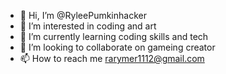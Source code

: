- 👋 Hi, I’m @RyleePumkinhacker
- 👀 I’m interested in coding and art
- 🌱 I’m currently learning coding skills and tech
- 💞️ I’m looking to collaborate on gameing creator
- 📫 How to reach me rarymer1112@gmail.com

<!---
RyleePumkinhacker/RyleePumkinhacker is a ✨ special ✨ repository because its `README.md` (this file) appears on your GitHub profile.
You can click the Preview link to take a look at your changes.
--->
